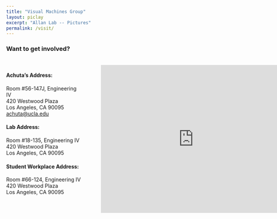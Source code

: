 ```yaml
---
title: "Visual Machines Group"
layout: piclay
excerpt: "Allan Lab -- Pictures"
permalink: /visit/
---
```


### Want to get involved?

<br>

<div style="width: 40%; height: auto; display: inline-block; vertical-align: top">         
   
<h4 style="font-weight: bold">Achuta’s Address:</h4>
Room #56-147J, Engineering IV <br>
420 Westwood Plaza <br>
Los Angeles, CA 90095 <br>
<a href="mailto:achuta@ucla.edu">achuta@ucla.edu</a>

<h4 style="font-weight: bold">Lab Address:</h4>
Room #18-135, Engineering IV <br>
420 Westwood Plaza <br>
Los Angeles, CA 90095

<h4 style="font-weight: bold">Student Workplace Address:</h4>
Room #66-124, Engineering IV <br>
420 Westwood Plaza <br> 
Los Angeles, CA 90095

</div>

<div style="width:40%; left: 50%; display: inline-block; margin: auto; margin-left: 50px">
   
 <iframe src="https://www.google.com/maps/embed?pb=!1m18!1m12!1m3!1d3990.8596314730903!2d-118.44603883944255!3d34.06951328311835!2m3!1f0!2f0!3f0!3m2!1i1024!2i768!4f13.1!3m3!1m2!1s0x80c2bc86217ff063%3A0x99d385184985fc0!2sEngineering+IV!5e0!3m2!1sen!2sus!4v1534269519510" width="500" height="400" frameborder="0" style="border:0" allowfullscreen></iframe>
  
</div>

<br> <br> <br> 
 

